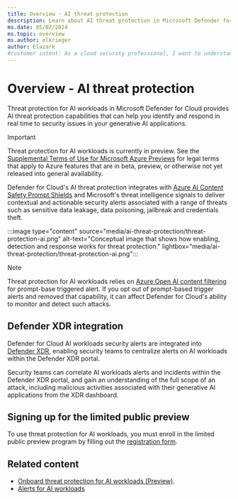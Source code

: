 ```yaml
---
title: Overview - AI threat protection
description: Learn about AI threat protection in Microsoft Defender for Cloud and how it protects your resources from AI threats.
ms.date: 05/02/2024
ms.topic: overview
ms.author: elkrieger
author: Elazark
#customer intent: As a cloud security professional, I want to understand how to secure my generative AI resources using Defender for Cloud's AI security posture management capabilities.
---
```


# Overview - AI threat protection

Threat protection for AI workloads in Microsoft Defender for Cloud provides AI threat protection capabilities that can help you identify and respond in real time to  security issues in your generative AI applications.

> [!IMPORTANT]
> Threat protection for AI workloads is currently in preview.
> See the [Supplemental Terms of Use for Microsoft Azure Previews](https://azure.microsoft.com/support/legal/preview-supplemental-terms/) for legal terms that apply to Azure features that are in beta, preview, or otherwise not yet released into general availability.

Defender for Cloud's AI threat protection integrates with [Azure AI Content Safety Prompt Shields](../ai-services/content-safety/concepts/jailbreak-detection.md) and Microsoft's threat intelligence signals to deliver contextual and actionable security alerts associated with a range of threats such as sensitive data leakage, data poisoning, jailbreak and credentials theft.

:::image type="content" source="media/ai-threat-protection/threat-protection-ai.png" alt-text="Conceptual image that shows how enabling, detection and response works for threat protection." lightbox="media/ai-threat-protection/threat-protection-ai.png":::

> [!NOTE]
> Threat protection for AI workloads relies on [Azure Open AI content filtering](../ai-services/openai/concepts/content-filter.md) for prompt-base triggered alert. If you opt out of prompt-based trigger alerts and removed that capability, it can affect Defender for Cloud's ability to monitor and detect such attacks.

## Defender XDR integration

Defender for Cloud AI workloads security alerts are integrated into [Defender XDR](concept-integration-365.md), enabling security teams to centralize alerts on AI workloads within the Defender XDR portal.

Security teams can correlate AI workloads alerts and incidents within the Defender XDR portal, and gain an understanding of the full scope of an attack, including malicious activities associated with their generative AI applications from the XDR dashboard.

## Signing up for the limited public preview

To use threat protection for AI workloads, you must enroll in the limited public preview program by filling out the [registration form](https://aka.ms/D4AI/PublicPreviewAccess).

## Related content

- [Onboard threat protection for AI workloads (Preview)](ai-onboarding.md).
- [Alerts for AI workloads](alerts-reference.md#alerts-for-ai-workloads)

